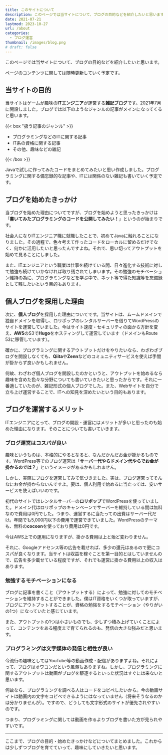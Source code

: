 ```yaml
---
title: このサイトについて
description: このページでは当サイトについて、ブログの目的などを紹介したいと思います。
date: 2021-07-21
lastmod: 2023-10-27
url: /about
categories:
  - ブログ運営
thumbnail: /images/blog.png
# draft: false
---
```


このページでは当サイトについて、ブログの目的などを紹介したいと思います。

ページのコンテンツに関しては随時更新していく予定です。

## 当サイトの目的

当サイトはゲームが趣味の**ITエンジニア**が運営する**雑記ブログ**です。2021年7月に開設しました。ブログでは以下のようなジャンルの記事がメインになってくると思います。

{{< box "扱う記事のジャンル" >}}
<ul>
<li>プログラミングなどのITに関する記事</li>
<li>IT系の資格に関する記事</li>
<li>その他、趣味などの雑記</li>
</ul>
{{< /box >}}

Javaで試しに作ってみたコードをまとめてみたいと思い作成しました。プログラミングに関する備忘録的な記事や、ITには関係のない雑記も書いていく予定です。

## ブログを始めたきっかけ

当ブログを始めた理由についてですが、ブログを始めようと思ったきっかけは「**書いてみたプログラミングのコードを公開してみたい！**」というのが始まりです。

社会人になりITエンジニア職に就職したことで、初めてJavaに触れることになりました。その過程で、色々考えて作ったコードをローカルに留めるだけでなく、何かに活用したいと思ったんですよね。それで、思い切ってアウトプットを始めて見ることにしました。

また、ITエンジニアという職業は仕事を続けている間、日々進化する技術に対して勉強も続けていかなければ取り残されてしまいます。その勉強のモチベーション維持の為に、プログラミングなどを学ぶ中で、ネット等で得た知識等を忘備録として残したいという目的もあります。

## 個人ブログを採用した理由

次に、**個人ブログ**を採用した理由についてです。当サイトは、ムームドメインで独自ドメインを取得し、ロリポップのレンタルサーバーを借りてWordPressのサイトを運営していました。今はサイト速度・セキュリティの面から方針を変え、**AWS**のS3で**Hugo**をホスティングして運営しています（ドメインもRoute 53に移管しています）。

確かに、プログラミングに関するアウトプットだけをやりたいなら、わざわざブログを開設しなくても、**Qiita**や**Zenn**などのコミュニティサービスを使えば手間が掛からず良いかもしれません。

何故、わざわざ個人ブログを開設したのかというと、アウトプットを始めるなら趣味を含めた色々な分野についても書いていきたいと思ったからです。それに一番適していたのが、雑記形式の個人ブログでした。また、Webサイトを自分で立ち上げ運営することで、ITへの知見を深めたいという目的もあります。

## ブログを運営するメリット

ITエンジニアにとって、ブログの開設・運営にはメリットが多いと思ったのも始めた理由になります。そのことについても書いていきます。

### ブログ運営はコスパが良い

趣味というものは、本格的にやるとなると、なんだかんだお金が掛かるものです。WordPress等でのブログ運営は「**サーバー代やらドメイン代やらでお金が掛かるのでは？**」というイメージがあるかもしれません。

しかし、実際にブログを運営してみて気づきました。実は、ブログ運営ってそんなにお金が掛からないんですよ。要は、個人利用で始めるに当たっては、安いサービスを使えばいいのです。

初代のサイトではレンタルサーバーの**ロリポップ**でWordPressを使っていました。ドメイン代はロリポップのキャンペーンでサーバーを維持している間は無料なので費用は0円でした。つまり、運営するに当たっての出費はサーバー代だけ。年間でも5,000円以下の費用で運営できていました。WordPressのテーマも、無料の**cocoon**を使っており費用は0円です。

今はAWS上での運用になりますが、掛かる費用は上と殆ど変わりません。

それに、Googleアドセンス等の広告を載せれば、多少の還元はあるので更にコスパが良くなります。当サイトは収益を稼ぐことを第一目的とはしていませんので、広告を多少載せている程度ですが、それでも運営に掛かる費用以上の収入はあります。

### 勉強するモチベーションになる

ブログに記事を書くこと（アウトプットする）によって、勉強に対してのモチベーションを維持することができました。僕はIT資格をいくつか取っていますが、ブログにアウトプットすることが、資格の勉強をするモチベーション（やりがいの1つ）になっていたと感じています。

また、アウトプットの1つは小さいものでも、少しずつ積み上げていくことによって、コンテンツをある程度まで育てられるのも、発信の大きな強みだと思います。

### プログラミングは文字媒体の発信と相性が良い

今流行の趣味としてはYouTube等の動画作成・配信がありますよね。それによって、ブログはオワコンだという風潮もありますね。しかし、プログラミングに関するアウトプットは動画がブログを駆逐するといった状況はすぐには来ないと思います。

何故なら、プログラミングを調べる人はコードをコピペしたいから。今の動画サイトは動画内の文字をコピペできるようにはなっていません（将来そうなるのかは分かりませんが）。ですので、どうしても文字形式のサイトが優先されやすいのです。

つまり、プログラミングに関しては動画を作るよりブログを書いた方が見られやすいです。

* * *

ここまで、ブログの目的・始めたきっかけなどについてまとめました。これからは少しずつブログを育てていって、趣味にしていきたいと思います。

